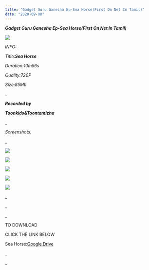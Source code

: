 ```yaml
---
title: "Gadget Guru Ganesha Ep-Sea Horse(First On Net In Tamil)"
date: "2020-09-08"
---
```


 **_Gadget Guru Ganesha Ep-Sea Horse(First On Net In Tamil)_**

**_![](https://1.bp.blogspot.com/-aTeETmHiDcc/X1cb-oylcSI/AAAAAAAAAYY/YOvoqoIbd7EOMXWoq1qujYmn1QFGzLiiACLcBGAsYHQ/w781-h439/vlcsnap-2020-09-08-11h16m44s850.png)_**

 _INFO:_

 _Title:_**_Sea Horse_**

 _Duration:10m56s_

 _Quality:720P_

_Size:85Mb_

_

_**Recorded by**_

_**Toonkids&Toontamizha**_

_

 _Screenshots:_

_

![](https://1.bp.blogspot.com/-dJtJmLuDjfM/X1ccemfvNqI/AAAAAAAAAYo/w7VRvsYSAi0rWdTBSlZZmiYDuwcRjroGgCLcBGAsYHQ/w625-h351/vlcsnap-2020-09-08-11h17m21s562.png)

![](https://1.bp.blogspot.com/-TjGwmGjTIrg/X1ccfpoC08I/AAAAAAAAAYs/fW44HuFVdHMDmLu3il6fC_SgX8dan3LngCLcBGAsYHQ/w625-h351/vlcsnap-2020-09-08-11h17m59s572.png)

![](https://1.bp.blogspot.com/-RLljH4rq4tk/X1ccemqwy5I/AAAAAAAAAYk/7uugS3Ddb50FQ4eM0HD7Ms9Fg4DrKHVZQCLcBGAsYHQ/w625-h351/vlcsnap-2020-09-08-11h19m03s686.png)

![](https://1.bp.blogspot.com/-XXXjz6TTmiM/X1ccnvwafaI/AAAAAAAAAYw/yGa7KTtW33g4epJV7YTxNJlEqho9cBFcgCLcBGAsYHQ/w625-h351/vlcsnap-2020-09-08-11h19m47s932.png)

![](https://1.bp.blogspot.com/-p01GTvNAy3Y/X1ccnlCOgXI/AAAAAAAAAY0/7CvFytDTLa4_eTjDpTEfUasWh24qVXQXQCLcBGAsYHQ/w625-h351/vlcsnap-2020-09-08-11h20m39s863.png)

_

_

_

TO DOWNLOAD

CLICK THE LINK BELOW

  

Sea Horse:[Google Drive](https://drive.google.com/file/d/1ki-q2AQGMZa4KQ2V1SIrXS7qE8Fc8TQg/view?usp=sharing)

_



_
